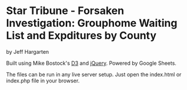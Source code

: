 Star Tribune - Forsaken Investigation: Grouphome Waiting List and Expditures by County
================
by Jeff Hargarten

Built using Mike Bostock's [D3](https://github.com/mbostock/d3) and [jQuery](https://github.com/jquery/jquery). Powered by Google Sheets.

The files can be run in any live server setup. Just open the index.html or index.php file in your browser.